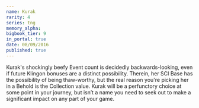 ```yaml
---
name: Kurak
rarity: 4
series: tng
memory_alpha:
bigbook_tier: 9
in_portal: true
date: 08/09/2016
published: true
---
```


Kurak's shockingly beefy Event count is decidedly backwards-looking, even if future Klingon bonuses are a distinct possibility. Therein, her SCI Base has the possibility of being thaw-worthy, but the real reason you're picking her in a Behold is the Collection value. Kurak will be a perfunctory choice at some point in your journey, but isn’t a name you need to seek out to make a significant impact on any part of your game.
